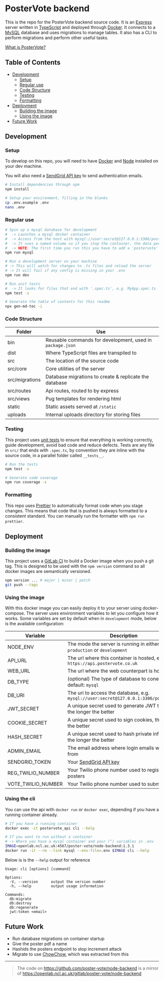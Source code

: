 # PosterVote backend

This is the repo for the PosterVote backend source code.
It is an [Express](https://expressjs.com/) server written in [TypeScript](https://www.typescriptlang.org/) and deployed through [Docker](https://www.docker.com/).
It connects to a [MySQL](https://www.mysql.com/) database and uses migrations to manage tables.
It also has a CLI to perform migrations and perform other useful tasks.

[What is PosterVote?](https://github.com/poster-vote/about)

<!-- toc-head -->

## Table of Contents

- [Development](#development)
  - [Setup](#setup)
  - [Regular use](#regular-use)
  - [Code Structure](#code-structure)
  - [Testing](#testing)
  - [Formatting](#formatting)
- [Deployment](#deployment)
  - [Building the image](#building-the-image)
  - [Using the image](#using-the-image)
- [Future Work](#future-work)

<!-- toc-tail -->

## Development

### Setup

To develop on this repo, you will need to have [Docker](https://www.docker.com/get-started) and [Node](https://nodejs.org/en/) installed on your dev machine.

You will also need a [SendGrid API key](https://app.sendgrid.com/settings/api_keys) to send authentication emails.

```bash
# Install dependencies through npm
npm install

# Setup your environment, filling in the blanks
cp .env.example .env
nano .env
```

### Regular use

```bash
# Spin up a mysql database for development
#  -> Launches a mysql docker container
#  -> Access from the host with mysql://user:secret@127.0.0.1:3306/postervote
#  -> It uses a named volume so if you stop the container, the data persists
#  -> NOTE: The first time you run this you have to add a 'postervote' table
npm run mysql

# Run a development server on your machine
# -> This will watch for changes to .ts files and reload the server
# -> It will fail if any config is missing in your .env
npm run dev

# Run unit tests
#  -> It looks for files that end with '.spec.ts', e.g. MyApp.spec.ts
npm test -s

# Generate the table of contents for this readme
npx gen-md-toc -i
```

### Code Structure

| Folder         | Use                                                       |
| -------------- | --------------------------------------------------------- |
| bin            | Reusable commands for development, used in `package.json` |
| dist           | Where TypeScript files are transpiled to                  |
| src            | The location of the source code                           |
| src/core       | Core utilities of the server                              |
| src/migrations | Database migrations to create & replicate the database    |
| src/routes     | Api routes, routed to by express                          |
| src/views      | Pug templates for rendering html                          |
| static         | Static assets served at `/static`                         |
| uploads        | Internal uploads directory for storing files              |

### Testing

This project uses [unit tests](https://en.wikipedia.org/wiki/Unit_testing) to ensure that everything is working correctly, guide development, avoid bad code and reduce defects.
Tests are any file in `src/` that ends with `.spec.ts`, by convention they are inline with the source code,
in a parallel folder called `__tests__`.

```bash
# Run the tests
npm test -s

# Generate code coverage
npm run coverage -s
```

### Formatting

This repo uses [Prettier](https://prettier.io/) to automatically format code when you stage changes.
This means that code that is pushed is always formatted to a consistent standard.
You can manually run the formatter with `npm run prettier`.

## Deployment

### Building the image

This project uses a [GitLab CI](https://about.gitlab.com/product/continuous-integration/) to build a Docker image when you push a git tag.
This is designed to be used with the `npm version` command so all docker images are semantically versioned.

```bash
npm version ... # major | minor | patch
git push --tags
```

### Using the image

With this docker image you can easily deploy it to your server using docker-compose.
The server uses environment variables to let you configure how it works.
Some variables are set by default when in `development` mode, below is the available configuration:

| Variable           | Description                                                                          |
| ------------------ | ------------------------------------------------------------------------------------ |
| NODE_ENV           | The mode the server is running in either `production` or `development`               |
| API_URL            | The url where this container is hosted, e.g. `https://api.postervote.co.uk`          |
| WEB_URL            | The url where the web counterpart is hosted                                          |
| DB_TYPE            | (optional) The type of database to conenct to, default: `mysql`                      |
| DB_URI             | The uri to access the database, e.g. `mysql://user:secret@127.0.0.1:3306/postervote` |
| JWT_SECRET         | A unique secret used to generate JWT tokens, the longer the better                   |
| COOKIE_SECRET      | A unique secret used to sign cookies, the longer the better                          |
| HASH_SECRET        | A unique secret used to hash private info with, the longer the better                |
| ADMIN_EMAIL        | The email address where login emails will come from                                  |
| SENDGRID_TOKEN     | Your [SendGrid API key](https://app.sendgrid.com/settings/api_keys)                  |
| REG_TWILIO_NUMBER  | Your Twilio phone number used to register posters                                    |
| VOTE_TWILIO_NUMBER | Your Twilio phone number used to submit votes                                        |

### Using the cli

You can use the api with `docker run` or `docker exec`, depending if you have a running container already.

```bash
# If you have a running container
docker exec -it postervote_api cli --help

# If you want to run without a container
# -> Where you have a mysql container and your (^) variables in .env
IMAGE=openlab.ncl.ac.uk:4567/poster-vote/node-backend:1.3.1
docker run -it --rm --link mysql --env-file=.env $IMAGE cli --help
```

Below is is the `--help` output for reference

```
Usage: cli [options] [command]

Options:
  -V, --version      output the version number
  -h, --help         output usage information

Commands:
  db:migrate
  db:destroy
  db:regenerate
  jwt:token <email>
```

## Future Work

- Run database migrations on container startup
- Give the poster pdf a name
- Hashids the posters endpoint to stop increment attack
- Migrate to use [ChowChow](https://github.com/robb-j/chowchow), which was extracted from this

---

> The code on https://github.com/poster-vote/node-backend is a mirror of https://openlab.ncl.ac.uk/gitlab/poster-vote/node-backend
